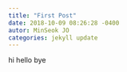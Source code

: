 ```yaml
---
title: "First Post"
date: 2018-10-09 08:26:28 -0400
autor: MinSeok JO
categories: jekyll update
---
```

hi hello bye
